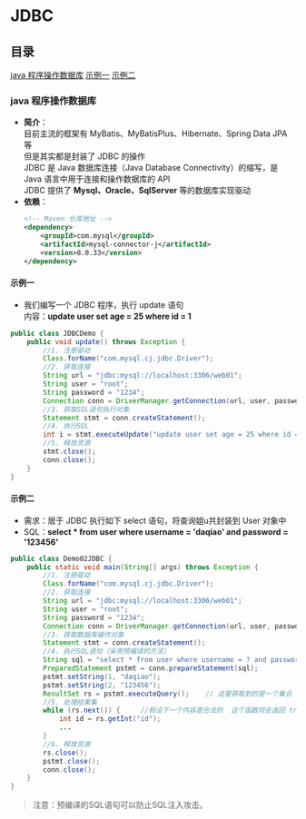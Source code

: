 # JDBC
## 目录
[java 程序操作数据库](#java-程序操作数据库)
[示例一](#示例一)
[示例二](#示例二)

### java 程序操作数据库
* **简介**： <br>目前主流的框架有 MyBatis、MyBatisPlus、Hibernate、Spring Data JPA 等<br>但是其实都是封装了 JDBC 的操作<br>JDBC 是 Java 数据库连接（Java Database Connectivity）的缩写，是 Java 语言中用于连接和操作数据库的 API<br>JDBC 提供了 **Mysql、Oracle、SqlServer** 等的数据库实现驱动
* **依赖**： 
    ```xml
    <!-- Maven 仓库地址 -->
    <dependency>
        <groupId>com.mysql</groupId>
        <artifactId>mysql-connector-j</artifactId>
        <version>8.0.33</version>
    </dependency>
    ```

#### 示例一
* 我们编写一个 JDBC 程序，执行 update 语句<br>内容：**update user set age = 25 where id = 1**
```java
public class JDBCDemo { 
    public void update() throws Exception {
        //1. 注册驱动
        Class.forName("com.mysql.cj.jdbc.Driver");
        //2. 获取连接
        String url = "jdbc:mysql://localhost:3306/web01";
        String user = "root";
        String password = "1234";
        Connection conn = DriverManager.getConnection(url, user, password);
        //3. 获取SQL语句执行对象
        Statement stmt = conn.createStatement();
        //4. 执行SQL
        int i = stmt.executeUpdate("update user set age = 25 where id = 1");
        //5. 释放资源
        stmt.close();
        conn.close();
    }
}
```

#### 示例二
* 需求：居于 JDBC 执行如下 select 语句，将查询姐u共封装到 User 对象中
* SQL：**select * from user where username = 'daqiao' and password = '123456'**
```java
public class Demo02JDBC { 
    public static void main(String[] args) throws Exception {
        //1. 注册驱动
        Class.forName("com.mysql.cj.jdbc.Driver");
        //2. 获取连接
        String url = "jdbc:mysql://localhost:3306/web01";
        String user = "root";
        String password = "1234";
        Connection conn = DriverManager.getConnection(url, user, password);
        //3. 获取数据库操作对象
        Statement stmt = conn.createStatement();
        //4. 执行SQL语句（采用预编译的方法）
        String sql = "select * from user where username = ? and password = ?";
        PreparedStatement pstmt = conn.prepareStatement(sql);
        pstmt.setString(1, "daqiao");
        pstmt.setString(2, "123456");
        ResultSet rs = pstmt.executeQuery();    // 这里获取到的是一个集合
        //5. 处理结果集
        while (rs.next()) {     //假设下一个内容是合法的  这个函数将会返回 true（boolean 值）
            int id = rs.getInt("id");
            ...
        }
        //6. 释放资源
        rs.close();
        pstmt.close();
        conn.close();
    }
}
```
> 注意：预编译的SQL语句可以防止SQL注入攻击。